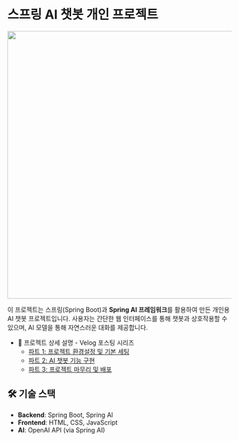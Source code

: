 # 스프링 AI 챗봇 개인 프로젝트
<img src="https://github.com/user-attachments/assets/fa244f32-f91a-44aa-a228-c17a188f12d5" width="600">

이 프로젝트는 스프링(Spring Boot)과 **Spring AI 프레임워크**를 활용하여 만든 개인용 AI 챗봇 프로젝트입니다. 사용자는 간단한 웹 인터페이스를 통해 챗봇과 상호작용할 수 있으며, AI 모델을 통해 자연스러운 대화를 제공합니다.

- 📖 프로젝트 상세 설명 - Velog 포스팅 시리즈
  - [파트 1: 프로젝트 환경설정 및 기본 세팅](https://velog.io/@26solitude/%EC%8A%A4%ED%94%84%EB%A7%81-AI%EB%A1%9C-%EB%82%98%EB%A7%8C%EC%9D%98-%EC%B1%97%EB%B4%87-%EB%A7%8C%EB%93%A4%EA%B8%B0)
  - [파트 2: AI 챗봇 기능 구현](https://velog.io/@26solitude/%EC%8A%A4%ED%94%84%EB%A7%81-AI%EB%A1%9C-%EB%82%98%EB%A7%8C%EC%9D%98-%EC%B1%97%EB%B4%87-%EB%A7%8C%EB%93%A4%EA%B8%B0-2)
  - [파트 3: 프로젝트 마무리 및 배포](https://velog.io/@26solitude/%EC%8A%A4%ED%94%84%EB%A7%81-AI%EB%A1%9C-%EB%82%98%EB%A7%8C%EC%9D%98-%EC%B1%97%EB%B4%87-%EB%A7%8C%EB%93%A4%EA%B8%B0-3)

## 🛠 기술 스택

- **Backend**: Spring Boot, Spring AI
- **Frontend**: HTML, CSS, JavaScript
- **AI**: OpenAI API (via Spring AI)
